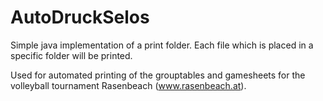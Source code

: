 # AutoDruckSelos

Simple java implementation of a print folder.
Each file which is placed in a specific folder will be printed.

Used for automated printing of the grouptables and gamesheets for the volleyball tournament Rasenbeach (www.rasenbeach.at).

